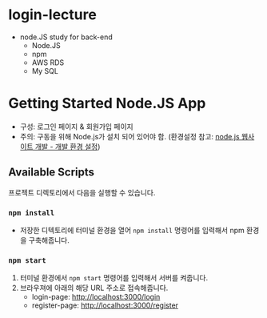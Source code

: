 # login-lecture
- node.JS study for back-end
    - Node.JS
    - npm 
    - AWS RDS 
    - My SQL
    
# Getting Started Node.JS App
- 구성: 로그인 페이지 & 회원가입 페이지
- 주의: 구동을 위해 Node.js가 설치 되어 있어야 함. (환경설정 참고: [node.js 웹사이트 개발 - 개발 환경 설정](https://www.notion.so/aramir/01-node-js-7df464e39ee84d0098081efe2eb31cb6))

## Available Scripts
프로젝트 디렉토리에서 다음을 실행할 수 있습니다.

### `npm install`
- 저장한 디텍토리에 터미널 환경을 열어 `npm install` 명령어를 입력해서 npm 환경을 구축해줍니다.

### `npm start`
1. 터미널 환경에서 `npm start` 명령어를 입력해서 서버를 켜줍니다.
2. 브라우져에 아래의 해당 URL 주소로 접속해줍니다. 
    - login-page: [http://localhost:3000/login](http://localhost:3000/login)
    - register-page: [http://localhost:3000/register](http://localhost:3000/register)
